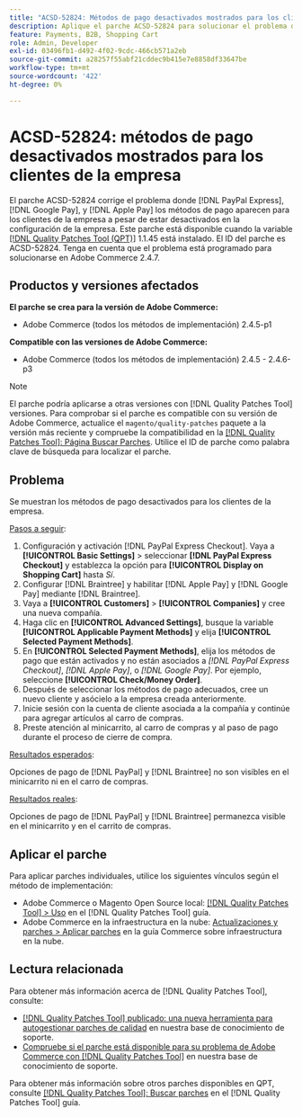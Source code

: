 ```yaml
---
title: "ACSD-52824: Métodos de pago desactivados mostrados para los clientes de la empresa"
description: Aplique el parche ACSD-52824 para solucionar el problema de Adobe Commerce donde [!DNL PayPal Express], [!DNL Google Pay], and [!DNL Apple Pay] los métodos de pago aparecen para los clientes de la empresa a pesar de estar desactivados en la configuración de la empresa.
feature: Payments, B2B, Shopping Cart
role: Admin, Developer
exl-id: 03496fb1-d492-4f02-9cdc-466cb571a2eb
source-git-commit: a28257f55abf21cddec9b415e7e8858df33647be
workflow-type: tm+mt
source-wordcount: '422'
ht-degree: 0%

---
```


# ACSD-52824: métodos de pago desactivados mostrados para los clientes de la empresa

El parche ACSD-52824 corrige el problema donde [!DNL PayPal Express], [!DNL Google Pay], y [!DNL Apple Pay] los métodos de pago aparecen para los clientes de la empresa a pesar de estar desactivados en la configuración de la empresa. Este parche está disponible cuando la variable [[!DNL Quality Patches Tool (QPT)]](/help/announcements/adobe-commerce-announcements/magento-quality-patches-released-new-tool-to-self-serve-quality-patches.md) 1.1.45 está instalado. El ID del parche es ACSD-52824. Tenga en cuenta que el problema está programado para solucionarse en Adobe Commerce 2.4.7.

## Productos y versiones afectados

**El parche se crea para la versión de Adobe Commerce:**

* Adobe Commerce (todos los métodos de implementación) 2.4.5-p1

**Compatible con las versiones de Adobe Commerce:**

* Adobe Commerce (todos los métodos de implementación) 2.4.5 - 2.4.6-p3

>[!NOTE]
>
>El parche podría aplicarse a otras versiones con [!DNL Quality Patches Tool] versiones. Para comprobar si el parche es compatible con su versión de Adobe Commerce, actualice el `magento/quality-patches` paquete a la versión más reciente y compruebe la compatibilidad en la [[!DNL Quality Patches Tool]: Página Buscar Parches](https://experienceleague.adobe.com/tools/commerce-quality-patches/index.html). Utilice el ID de parche como palabra clave de búsqueda para localizar el parche.

## Problema

Se muestran los métodos de pago desactivados para los clientes de la empresa.

<u>Pasos a seguir</u>:

1. Configuración y activación [!DNL PayPal Express Checkout]. Vaya a **[!UICONTROL Basic Settings]** > seleccionar **[!DNL PayPal Express Checkout]** y establezca la opción para **[!UICONTROL Display on Shopping Cart]** hasta *Sí*.
1. Configurar [!DNL Braintree] y habilitar [!DNL Apple Pay] y [!DNL Google Pay] mediante [!DNL Braintree].
1. Vaya a **[!UICONTROL Customers]** > **[!UICONTROL Companies]** y cree una nueva compañía.
1. Haga clic en **[!UICONTROL Advanced Settings]**, busque la variable **[!UICONTROL Applicable Payment Methods]** y elija **[!UICONTROL Selected Payment Methods]**.
1. En **[!UICONTROL Selected Payment Methods]**, elija los métodos de pago que están activados y no están asociados a *[!DNL PayPal Express Checkout]*, *[!DNL Apple Pay]*, o *[!DNL Google Pay]*. Por ejemplo, seleccione **[!UICONTROL Check/Money Order]**.
1. Después de seleccionar los métodos de pago adecuados, cree un nuevo cliente y asócielo a la empresa creada anteriormente.
1. Inicie sesión con la cuenta de cliente asociada a la compañía y continúe para agregar artículos al carro de compras.
1. Preste atención al minicarrito, al carro de compras y al paso de pago durante el proceso de cierre de compra.

<u>Resultados esperados</u>:

Opciones de pago de [!DNL PayPal] y [!DNL Braintree] no son visibles en el minicarrito ni en el carro de compras.

<u>Resultados reales</u>:

Opciones de pago de [!DNL PayPal] y [!DNL Braintree] permanezca visible en el minicarrito y en el carrito de compras.

## Aplicar el parche

Para aplicar parches individuales, utilice los siguientes vínculos según el método de implementación:

* Adobe Commerce o Magento Open Source local: [[!DNL Quality Patches Tool] > Uso](https://experienceleague.adobe.com/docs/commerce-operations/tools/quality-patches-tool/usage.html) en el [!DNL Quality Patches Tool] guía.
* Adobe Commerce en la infraestructura en la nube: [Actualizaciones y parches > Aplicar parches](https://experienceleague.adobe.com/docs/commerce-cloud-service/user-guide/develop/upgrade/apply-patches.html) en la guía Commerce sobre infraestructura en la nube.

## Lectura relacionada

Para obtener más información acerca de [!DNL Quality Patches Tool], consulte:

* [[!DNL Quality Patches Tool] publicado: una nueva herramienta para autogestionar parches de calidad](/help/announcements/adobe-commerce-announcements/magento-quality-patches-released-new-tool-to-self-serve-quality-patches.md) en nuestra base de conocimiento de soporte.
* [Compruebe si el parche está disponible para su problema de Adobe Commerce con [!DNL Quality Patches Tool]](/help/support-tools/patches-available-in-qpt-tool/check-patch-for-magento-issue-with-magento-quality-patches.md) en nuestra base de conocimiento de soporte.

Para obtener más información sobre otros parches disponibles en QPT, consulte [[!DNL Quality Patches Tool]: Buscar parches](https://experienceleague.adobe.com/tools/commerce-quality-patches/index.html) en el [!DNL Quality Patches Tool] guía.
